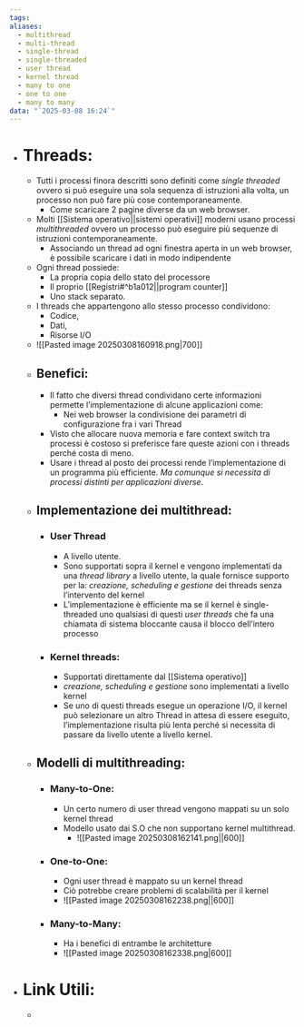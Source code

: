 ```yaml
---
tags: 
aliases:
  - multithread
  - multi-thread
  - single-thread
  - single-threaded
  - user thread
  - kernel thread
  - many to one
  - one to one
  - many to many
data: "`2025-03-08 16:24`"
---
```

- # Threads:
	- Tutti i processi finora descritti sono definiti come _single threaded_ ovvero si può eseguire una sola sequenza di istruzioni alla volta, un processo non può fare più cose contemporaneamente.
		- Come scaricare 2 pagine diverse da un web browser.
	- Molti [[Sistema operativo||sistemi operativi]] moderni usano processi _multithreaded_ ovvero un processo può eseguire più sequenze di istruzioni contemporaneamente.
		- Associando un thread ad ogni finestra aperta in un web browser, è possibile scaricare i dati in modo indipendente
	- Ogni thread possiede:
		- La propria copia dello stato del processore
		- Il proprio [[Registri#^b1a012||program counter]] 
		- Uno stack separato.
	- I threads che appartengono allo stesso processo condividono:
		- Codice,
		- Dati,
		- Risorse I/O
	- ![[Pasted image 20250308160918.png|700]]
	- ## Benefici:
		- Il fatto che diversi thread condividano certe informazioni permette l’implementazione di alcune applicazioni come:
			- Nei web browser la condivisione dei parametri di configurazione fra i vari Thread
		- Visto che allocare nuova memoria e fare context switch tra processi è costoso si preferisce fare queste azioni con i threads perché costa di meno.  
		- Usare i thread al posto dei processi rende l’implementazione di un programma più efficiente. _Ma comunque si necessita di processi distinti per applicazioni diverse_.
	- ## Implementazione dei multithread:
		- ### User Thread 
			- A livello utente.
			- Sono supportati sopra il kernel e vengono implementati da una _thread library_ a livello utente, la quale fornisce supporto per la: _creazione, scheduling e gestione_ dei threads senza l’intervento del kernel
			- L’implementazione è efficiente ma se il kernel è single-threaded uno qualsiasi di questi _user threads_ che fa una chiamata di sistema bloccante causa il blocco dell’intero processo 
		- ### Kernel threads:
			- Supportati direttamente dal [[Sistema operativo]]
			- _creazione, scheduling e gestione_ sono implementati a livello kernel
			- Se uno di questi threads esegue un operazione I/O, il kernel può selezionare un altro Thread in attesa di essere eseguito, l’implementazione risulta più lenta perché si necessita di passare da livello utente a livello kernel.
	- ## Modelli di multithreading:
		- ### Many-to-One:
			- Un certo numero di user thread vengono mappati su un solo kernel thread
			- Modello usato dai S.O che non supportano kernel multithread.
				- ![[Pasted image 20250308162141.png||600]]
		- ### One-to-One:
			- Ogni user thread è mappato su un kernel thread
			- Ciò potrebbe creare problemi di scalabilità per il kernel
			- ![[Pasted image 20250308162238.png||600]]
		- ### Many-to-Many:
			- Ha i benefici di entrambe le architetture
			- ![[Pasted image 20250308162338.png|600]]
- # Link Utili:
	- 
